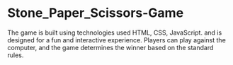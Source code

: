 # Stone_Paper_Scissors-Game
The game is built using technologies used HTML, CSS, JavaScript. and is designed for a fun and interactive experience. Players can play against the computer, and the game determines the winner based on the standard rules.
